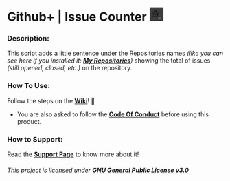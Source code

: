 # Github+ | Issue Counter <img src="https://github.com/TheNolle/Github-Plus/blob/master/Issue%20Counter/logo.png?raw=true" height="32" width="32">


### Description:
This script adds a little sentence under the Repositories names *(like you can see here if you installed it: [**My Repositories**](https://github.com/TheNolle?tab=repositories))* showing the total of issues *(still opened, closed, etc.)* on the repository.


### How To Use:
Follow the steps on the [**Wiki**](https://github.com/TheNolle/Github-Plus/wiki)! 🤍
- You are also asked to follow the [**Code Of Conduct**](https://github.com/TheNolle/Github-Plus/blob/master/.github/CODE_OF_CONDUCT.md) before using this product.


### How to Support:
Read the [**Support Page**](https://github.com/TheNolle/Github-Plus/blob/master/.github/GITHUB_PATREON.md) to know more about it!








###### *This project is licensed under [**GNU General Public License v3.0**](https://github.com/TheNolle/Github-Plus/blob/master/LICENSE.md)*
